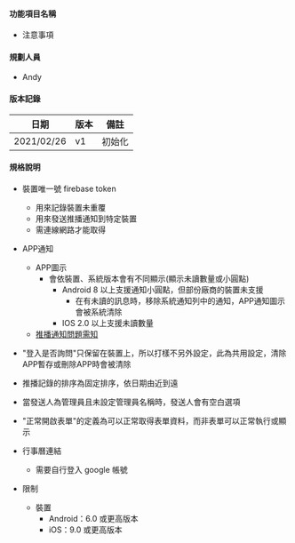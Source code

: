 #### <div id="notification">功能項目名稱</div>
  * 注意事項

#### <div id="user">規劃人員</div>
  * Andy

#### <div id="version">版本記錄</div>
  |日期|版本|備註|
  |---|---|---|
  |2021/02/26|v1|初始化|

#### <div id="specification">規格說明</div>
  * 裝置唯一號 firebase token
    * 用來記錄裝置未重覆
    * 用來發送推播通知到特定裝置
    * 需連線網路才能取得
    
    <!--* 裝置唯一號 IMEI
      * 用來記錄裝置未重覆
      * 只有能安插ＳＩＭ卡的裝置才有
      * WIFI版處理方式
        * IOS 使用 identifier，APP移除後會被再安裝會取到不同的唯一碼，因此會視為不同裝置
        * Android 使用 mar address，必需要取得網路授權且必需要連接wifi後才能取得 -->
  * APP通知
    * APP圖示
      * 會依裝置、系統版本會有不同顯示(顯示未讀數量或小圓點)
        * Android 8 以上支援通知小圓點，但部份廠商的裝置未支援
          * 在有未讀的訊息時，移除系統通知列中的通知，APP通知圖示會被系統清除
        * IOS 2.0 以上支援未讀數量
    * [推播通知問題需知](device_setting.md)
  * "登入是否詢問"只保留在裝置上，所以打樣不另外設定，此為共用設定，清除APP暫存或刪除APP時會被清除
  * 推播記錄的排序為固定排序，依日期由近到遠
  * 當發送人為管理員且未設定管理員名稱時，發送人會有空白選項
  * "正常開啟表單"的定義為可以正常取得表單資料，而非表單可以正常執行或顯示
  * 行事曆連結
    * 需要自行登入 google 帳號
  * 限制
    * 裝置
      * Android：6.0 或更高版本
      * iOS：9.0 或更高版本
<!--  * 大小 * 所有資訊合計不可超過4k bytes -->
